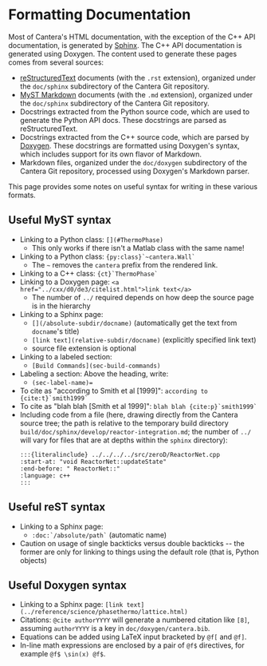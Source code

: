 # Formatting Documentation

Most of Cantera's HTML documentation, with the exception of the C++ API documentation,
is generated by [Sphinx](https://sphinx-doc.org). The C++ API documentation is generated
using Doxygen. The content used to generate these pages comes from several sources:

- [reStructuredText](https://www.sphinx-doc.org/en/master/usage/restructuredtext/basics.html)
  documents (with the `.rst` extension), organized under the `doc/sphinx` subdirectory
  of the Cantera Git repository.
- [MyST Markdown](https://myst-parser.readthedocs.io/en/latest/index.html)
  documents (with the `.md` extension), organized under the `doc/sphinx` subdirectory of
  the Cantera Git repository.
- Docstrings extracted from the Python source code, which are used to generate the
  Python API docs. These docstrings are parsed as reStructuredText.
- Docstrings extracted from the C++ source code, which are parsed by
  [Doxygen](https://www.doxygen.nl/manual/docblocks.html). These docstrings are
  formatted using Doxygen's syntax, which includes support for its own flavor of
  Markdown.
- Markdown files, organized under the `doc/doxygen` subdirectory of the
  Cantera Git repository, processed using Doxygen's Markdown parser.

This page provides some notes on useful syntax for writing in these various formats.

## Useful MyST syntax
- Linking to a Python class: `[](#ThermoPhase)`
  - This only works if there isn't a Matlab class with the same name!
- Linking to a Python class: ``` {py:class}`~cantera.Wall` ```
  - The `~` removes the `cantera` prefix from the rendered link.
- Linking to a C++ class: ``` {ct}`ThermoPhase`  ```
- Linking to a Doxygen page: `<a href="../cxx/d0/de3/citelist.html">link text</a>`
  - The number of `../` required depends on how deep the source page is in the hierarchy
- Linking to a Sphinx page:
  - `[](/absolute-subdir/docname)` (automatically get the text from `docname`'s title)
  - `[link text](relative-subdir/docname)` (explicitly specified link text)
  - source file extension is optional
- Linking to a labeled section:
  - `[Build Commands](sec-build-commands)`
- Labeling a section: Above the heading, write:
  - `(sec-label-name)=`
- To cite as "according to Smith et al \[1999]": ``` according to {cite:t}`smith1999` ```
- To cite as "blah blah \[Smith et al 1999]": ``` blah blah {cite:p}`smith1999` ```
- Including code from a file (here, drawing directly from the Cantera source tree; the path is relative to the temporary build directory `build/doc/sphinx/develop/reactor-integration.md`; the number of `../` will vary for files that are at depths within the `sphinx` directory):
   ```
   :::{literalinclude} ../../../../src/zeroD/ReactorNet.cpp
   :start-at: "void ReactorNet::updateState"
   :end-before: " ReactorNet::"
   :language: c++
   :::
   ```

## Useful reST syntax
- Linking to a Sphinx page:
  - `` :doc:`/absolute/path` `` (automatic name)
- Caution on usage of single backticks versus double backticks -- the former are only for linking to things using the default role (that is, Python objects)

## Useful Doxygen syntax
- Linking to a Sphinx page: `[link text](../reference/science/phasethermo/lattice.html)`
- Citations: `@cite authorYYYY` will generate a numbered citation like `[8]`, assuming
  `authorYYYY` is a key in `doc/doxygen/cantera.bib`.
- Equations can be added using LaTeX input bracketed by `@f[` and `@f]`.
- In-line math expressions are enclosed by a pair of `@f$` directives, for example
  `@f$ \sin(x) @f$`.
